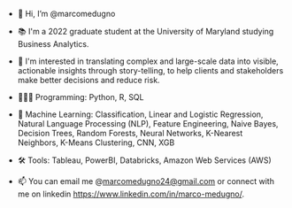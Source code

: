 - 👋 Hi, I’m @marcomedugno

- 📚 I'm a 2022 graduate student at the University of Maryland studying Business Analytics.

- 🤔 I'm interested in translating complex and large-scale data into visible, actionable insights through story-telling, to help clients and stakeholders make better decisions and reduce risk.

- 👨🏻‍💻 Programming: Python, R, SQL

- 🤖 Machine Learning: Classification, Linear and Logistic Regression, Natural Language Processing (NLP), Feature Engineering, Naive Bayes, Decision Trees, Random Forests, Neural Networks, K-Nearest Neighbors, K-Means Clustering, CNN, XGB

- 🛠 Tools: Tableau, PowerBI, Databricks, Amazon Web Services (AWS)

- 📫 You can email me @marcomedugno24@gmail.com or connect with me on linkedin https://www.linkedin.com/in/marco-medugno/.

<!---
marcomedugno/marcomedugno is a ✨ special ✨ repository because its `README.md` (this file) appears on your GitHub profile.
You can click the Preview link to take a look at your changes.
--->

